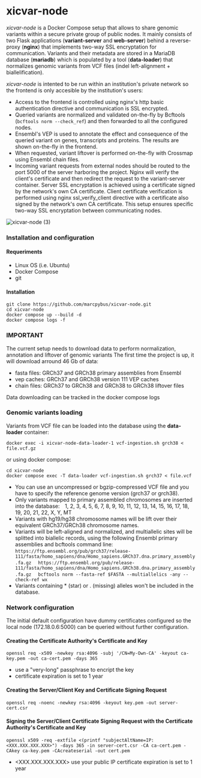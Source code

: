 # xicvar-node

*xicvar-node* is a Docker Compose setup that allows to share genomic variants within a secure private group of public nodes. It mainly consists of two Flask applications (**variant-server** and **web-server**) behind a reverse-proxy (**nginx**) that implements two-way SSL encryptation for communication. Variants and their metadata are stored in a MariaDB database (**mariadb**) which is populated by a tool (**data-loader**) that normalizes genomic variants from VCF files (indel left-alignment + biallelification).

*xicvar-node* is intented to be run within an institution's private network so the frontend is only accesible by the institution's users:
- Access to the frontend is controlled using nginx's http basic authentication directive and communication is SSL encrypted.
- Queried variants are normalized and validated on-the-fly by Bcftools (`bcftools norm --check_ref`) and then forwarded to all the configured nodes.
- Ensembl's VEP is used to annotate the effect and consequence of the queried variant on genes, transcripts and proteins. The results are shown on-the-fly in the frontend.
- When requested, variant liftover is performed on-the-fly with Crossmap using Ensembl chain files.
- Incoming variant requests from external nodes should be routed to the port 5000 of the server harboring the project. Nginx will verify the client's certificate and then redirect the request to the variant-server container. Server SSL encryptation is achieved using a certificate signed by the network's own CA certificate. Client certificate verification is performed using nginx ssl_verify_client directive with a certificate also signed by the network's own CA certificate. This setup ensures specific two-way SSL encryptation between communicating nodes.

![xicvar-node (3)](https://github.com/marcpybus/xicvar-node/assets/12168869/b3c3478c-45c0-45a3-a859-29bde28f2185)

### Installation and configuration
#### Requeriments
- Linux OS (i.e. Ubuntu)
- Docker Compose
- git

#### Installation
```console
git clone https://github.com/marcpybus/xicvar-node.git
cd xicvar-node
docker compose up --build -d
docker compose logs -f
```
### IMPORTANT
The current setup needs to download data to perform normalization, annotation and liftover of genomic variants
The first time the project is up, it will download arround 46 Gb of data:
- fasta files: GRCh37 and GRCh38 primary assemblies from Ensembl
- vep caches: GRCh37 and GRCh38 version 111 VEP caches
- chain files: GRCh37 to GRCh38 and GRCh38 to GRCh38 liftover files

Data downloading can be tracked in the docker compose logs

### Genomic variants loading
Variants from VCF file can be loaded into the database using the **data-loader** container:
```console
docker exec -i xicvar-node-data-loader-1 vcf-ingestion.sh grch38 < file.vcf.gz
```
or using docker compose:
```console
cd xicvar-node
docker compose exec -T data-loader vcf-ingestion.sh grch37 < file.vcf
```
- You can use an uncompressed or bgzip-compressed VCF file and you have to specify the reference genome version (grch37 or grch38).
- Only variants mapped to primary assembled chromosomes are inserted into the database: 1, 2, 3, 4, 5, 6, 7, 8, 9, 10, 11, 12, 13, 14, 15, 16, 17, 18, 19, 20, 21, 22, X, Y, MT
- Variants with hg19/hg38 chromosome names will be lift over their equivalent GRCh37/GRCh38 chromosome names.
- Variants will be left-aligned and normalized, and multiallelic sites will be splitted into biallelic records, using the following Ensembl primary assemblies and bcftools command line:
 `https://ftp.ensembl.org/pub/grch37/release-111/fasta/homo_sapiens/dna/Homo_sapiens.GRCh37.dna.primary_assembly.fa.gz`
 `https://ftp.ensembl.org/pub/release-111/fasta/homo_sapiens/dna/Homo_sapiens.GRCh38.dna.primary_assembly.fa.gz`
 `bcftools norm --fasta-ref $FASTA --multiallelics -any --check-ref wx`
- Variants containing * (star) or . (missing) alleles won't be included in the database.

### Network configuration
The initial default configuration have dummy certificates configured so the local node (172.18.0.6:5000) can be queried without further configuration.


#### Creating the Certificate Authority's Certificate and Key
```console
openssl req -x509 -newkey rsa:4096 -subj '/CN=My-Own-CA' -keyout ca-key.pem -out ca-cert.pem -days 365
```
- use a "very-long" passphrase to encript the key
- certificate expiration is set to 1 year

#### Creating the Server/Client Key and Certificate Signing Request
```console
openssl req -noenc -newkey rsa:4096 -keyout key.pem -out server-cert.csr
```
#### Signing the Server/Client Certificate Signing Request with the Certificate Authority's Certificate and Key
```console
openssl x509 -req -extfile <(printf "subjectAltName=IP:<XXX.XXX.XXX.XXX>") -days 365 -in server-cert.csr -CA ca-cert.pem -CAkey ca-key.pem -CAcreateserial -out cert.pem
```
- <XXX.XXX.XXX.XXX> use your public IP 
 certificate expiration is set to 1 year
